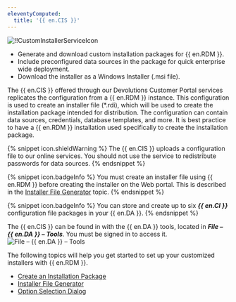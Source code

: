 ```yaml
---
eleventyComputed:
  title: '{{ en.CIS }}'
---
```

![!!CustomInstallerServiceIcon](https://webdevolutions.blob.core.windows.net/images/projects/custom-installer/logos/custom-installer-white-shadow.svg) 

* Generate and download custom installation packages for {{ en.RDM }}. 
* Include preconfigured data sources in the package for quick enterprise wide deployment. 
* Download the installer as a Windows Installer (.msi file). 

The {{ en.CIS }} offered through our Devolutions Customer Portal services replicates the configuration from a {{ en.RDM }} instance. This configuration is used to create an installer file (*.rdi), which will be used to create the installation package intended for distribution. The configuration can contain data sources, credentials, database templates, and more. It is best practice to have a {{ en.RDM }} installation used specifically to create the installation package.  

{% snippet icon.shieldWarning %} 
The {{ en.CIS }} uploads a configuration file to our online services. You should not use the service to redistribute passwords for data sources. 
{% endsnippet %}
 
{% snippet icon.badgeInfo %} 
You must create an installer file using {{ en.RDM }} before creating the installer on the Web portal. This is described in the [Installer File Generator](/rdm/windows/installation/client/custom-installer-service/installer-file-generator/) topic. 
{% endsnippet %}
 
{% snippet icon.badgeInfo %} 
You can store and create up to six ***{{ en.CI }}*** configuration file packages in your {{ en.DA }}. 
{% endsnippet %}
 
The {{ en.CIS }} can be found in with the {{ en.DA }} tools, located in ***File – {{ en.DA }} – Tools***. You must be signed in to access it.  
![File – {{ en.DA }} – Tools](https://webdevolutions.azureedge.net/docs/en/rdm/windows/clip11245.png) 

The following topics will help you get started to set up your customized installers with {{ en.RDM }}.  

* [Create an Installation Package](/rdm/windows/installation/client/custom-installer-service/custom-installer-manager/) 
* [Installer File Generator](/rdm/windows/installation/client/custom-installer-service/installer-file-generator/) 
* [Option Selection Dialog](/rdm/windows/installation/client/custom-installer-service/installer-file-generator/option-selection/) 
